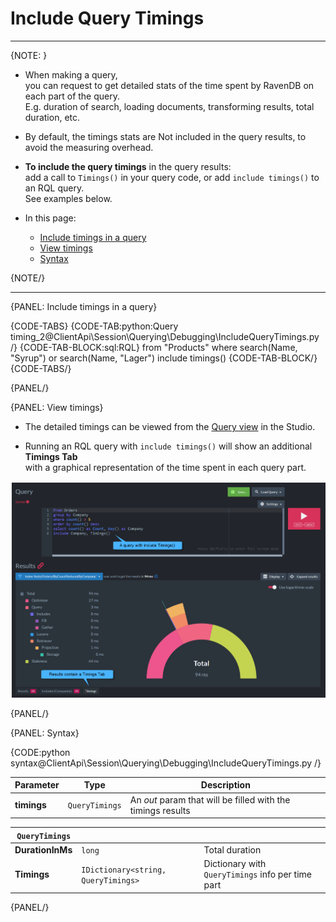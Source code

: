 # Include Query Timings

---

{NOTE: }

* When making a query,  
  you can request to get detailed stats of the time spent by RavenDB on each part of the query.  
  E.g. duration of search, loading documents, transforming results, total duration, etc.

* By default, the timings stats are Not included in the query results, to avoid the measuring overhead.

* __To include the query timings__ in the query results:  
  add a call to `Timings()` in your query code, or add `include timings()` to an RQL query.  
  See examples below.  

* In this page:
    * [Include timings in a query](../../../../client-api/session/querying/debugging/query-timings#include-timings-in-a-query)
    * [View timings](../../../../client-api/session/querying/debugging/query-timings#view-timings)
    * [Syntax](../../../../client-api/session/querying/debugging/query-timings#syntax)  

{NOTE/}

---

{PANEL: Include timings in a query}

{CODE-TABS}
{CODE-TAB:python:Query timing_2@ClientApi\Session\Querying\Debugging\IncludeQueryTimings.py /}
{CODE-TAB-BLOCK:sql:RQL}
from "Products"
where search(Name, "Syrup") or search(Name, "Lager")
include timings()
{CODE-TAB-BLOCK/}
{CODE-TABS/}

{PANEL/}

{PANEL: View timings}

* The detailed timings can be viewed from the [Query view](../../../../studio/database/queries/query-view) in the Studio.  

* Running an RQL query with `include timings()` will show an additional __Timings Tab__  
  with a graphical representation of the time spent in each query part.   

![Figure 1. Include timings graphical results](images/include-timings.png "Include timings results")

{PANEL/}

{PANEL: Syntax}

{CODE:python syntax@ClientApi\Session\Querying\Debugging\IncludeQueryTimings.py /}

| Parameter   | Type           | Description                                                 |
|-------------|----------------|-------------------------------------------------------------|
| __timings__ | `QueryTimings` | An _out_ param that will be filled with the timings results |

| `QueryTimings`   |                                     |                                                   |
|------------------|-------------------------------------|---------------------------------------------------|
| __DurationInMs__ | `long`                              | Total duration                                    |
| __Timings__      | `IDictionary<string, QueryTimings>` | Dictionary with `QueryTimings` info per time part |

{PANEL/}
